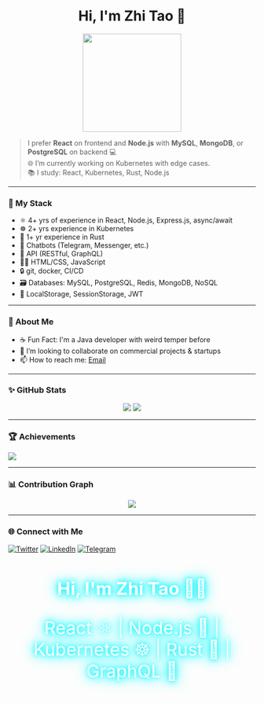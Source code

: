 <h1 align="center">Hi, I'm Zhi Tao 👋</h1>

<p align="center">
  <img src="https://media.giphy.com/media/xUPGcguWZHRC2HyBRS/giphy.gif" width="200" />
</p>

> I prefer **React** on frontend and **Node.js** with **MySQL**, **MongoDB**, or **PostgreSQL** on backend 💻  
> 🌐 I’m currently working on Kubernetes with edge cases.  
> 📚 I study: React, Kubernetes, Rust, Node.js

---

### 🔧 My Stack

- ⚛️ 4+ yrs of experience in React, Node.js, Express.js, async/await
- ☸️ 2+ yrs experience in Kubernetes
- 🦀 1+ yr experience in Rust
- 📲 Chatbots (Telegram, Messenger, etc.)
- 🔌 API (RESTful, GraphQL)
- 🧑‍💻 HTML/CSS, JavaScript
- 🔒 git, docker, CI/CD
- 🗃️ Databases: MySQL, PostgreSQL, Redis, MongoDB, NoSQL
- 💾 LocalStorage, SessionStorage, JWT

---

### 🧠 About Me

- ☕ Fun Fact: I'm a Java developer with weird temper before  
- 🤝 I’m looking to collaborate on commercial projects & startups  
- 📫 How to reach me: [Email](mailto:taozhi8893998@gmail.com)

---

### ✨ GitHub Stats

<p align="center">
  <img src="https://github-readme-stats.vercel.app/api?username=taozhi88339998&show_icons=true&theme=tokyonight" />
  <img src="https://github-readme-stats.vercel.app/api/top-langs/?username=taozhi88339998&layout=compact&theme=tokyonight" />
</p>

---

### 🏆 Achievements

<img src="https://github-profile-trophy.vercel.app/?username=taozhi88339998&theme=radical" />

---

### 📊 Contribution Graph

<p align="center">
  <img src="https://activity-graph.herokuapp.com/graph?username=taozhi88339998&theme=github" />
</p>

---

### 🌐 Connect with Me

[![Twitter](https://img.shields.io/badge/Twitter-%231DA1F2.svg?style=for-the-badge&logo=Twitter&logoColor=white)](https://twitter.com/taozhi8833998)
[![LinkedIn](https://img.shields.io/badge/LinkedIn-%230077B5.svg?style=for-the-badge&logo=linkedin&logoColor=white)]()
[![Telegram](https://img.shields.io/badge/Telegram-2CA5E0?style=for-the-badge&logo=telegram&logoColor=white)]()

<style>
  .glow {
    font-size: 36px;
    color: #fff;
    text-align: center;
    text-shadow: 0 0 10px #00f7ff, 0 0 20px #00f7ff, 0 0 30px #00f7ff;
  }
</style>

<h1 class="glow">Hi, I'm Zhi Tao 👨‍💻</h1>
<p class="glow">React ⚛️ | Node.js 🧠 | Kubernetes ☸️ | Rust 🦀 | GraphQL 🔌</p>
